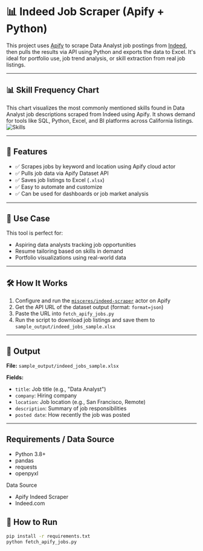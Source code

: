 # 📊 Indeed Job Scraper (Apify + Python)

This project uses [Apify](https://apify.com/) to scrape Data Analyst job postings from [Indeed](https://indeed.com), then pulls the results via API using Python and exports the data to Excel. It's ideal for portfolio use, job trend analysis, or skill extraction from real job listings.

---

## 📊 Skill Frequency Chart
This chart visualizes the most commonly mentioned skills found in Data Analyst job descriptions scraped from Indeed using Apify. It shows demand for tools like SQL, Python, Excel, and BI platforms across California listings.
![Skills](https://github.com/user-attachments/assets/b72c1cb9-9417-4139-abd7-161df0a398a0)

---

## 🚀 Features

- ✅ Scrapes jobs by keyword and location using Apify cloud actor
- ✅ Pulls job data via Apify Dataset API
- ✅ Saves job listings to Excel (`.xlsx`)
- ✅ Easy to automate and customize
- ✅ Can be used for dashboards or job market analysis

---

## 🧠 Use Case

This tool is perfect for:
- Aspiring data analysts tracking job opportunities
- Resume tailoring based on skills in demand
- Portfolio visualizations using real-world data

---

## 🛠 How It Works

1. Configure and run the [`misceres/indeed-scraper`](https://apify.com/misceres/indeed-scraper) actor on Apify
2. Get the API URL of the dataset output (format: `format=json`)
3. Paste the URL into `fetch_apify_jobs.py`
4. Run the script to download job listings and save them to `sample_output/indeed_jobs_sample.xlsx`

---

## 📁 Output

**File:** `sample_output/indeed_jobs_sample.xlsx`

**Fields:**
- `title`: Job title (e.g., "Data Analyst")
- `company`: Hiring company
- `location`: Job location (e.g., San Francisco, Remote)
- `description`: Summary of job responsibilities
- `posted date`: How recently the job was posted

---
## Requirements / Data Source

- Python 3.8+
- pandas
- requests
- openpyxl

Data Source

- Apify Indeed Scraper
- Indeed.com


## 🧪 How to Run

```bash
pip install -r requirements.txt
python fetch_apify_jobs.py
